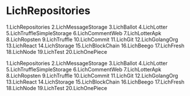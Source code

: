 # LichRepositories

1.LichRepositories
2.LichMessageStorage
3.LichBallot
4.LichLotter
5.LichTruffleSimpleStorage
6.LichCommentWeb
7.LichLotterApk
8.LichRopsten
9.LichTruffle
10.LichCommit
11.LichGit
12.LichGolangOrg
13.LichReact
14.LichStorage
15.LichBlockChain
16.LichBeego
17.LichFresh
18.LichNode
19.LichTest
20.LichOnePiece




1.LichRepositories
2.LichMessageStorage
3.LichBallot
4.LichLotter
5.LichTruffleSimpleStorage
6.LichCommentWeb
7.LichLotterApk
8.LichRopsten
9.LichTruffle
10.LichCommit
11.LichGit
12.LichGolangOrg
13.LichReact
14.LichStorage
15.LichBlockChain
16.LichBeego
17.LichFresh
18.LichNode
19.LichTest
20.LichOnePiece
